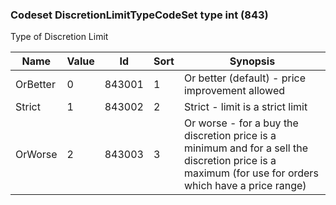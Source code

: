 ### Codeset DiscretionLimitTypeCodeSet type int (843)

Type of Discretion Limit

| Name     | Value | Id     | Sort | Synopsis                                                                                                                               |
|----------|-------|--------|------|-------------------------------------------------------------------------------------------------------------------------------|
| OrBetter | 0     | 843001 | 1    | Or better (default) - price improvement allowed                                                                                                       |
| Strict   | 1     | 843002 | 2    | Strict - limit is a strict limit                                                                                                                      |
| OrWorse  | 2     | 843003 | 3    | Or worse - for a buy the discretion price is a minimum and for a sell the discretion price is a maximum (for use for orders which have a price range) |

